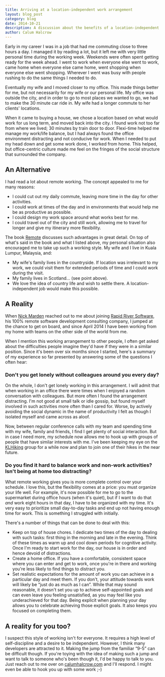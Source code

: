 ```yaml
---
title: Arriving at a location-independent work arrangement
layout: blog_post
category: blog
date: 2014-10-21
description: A discussion about the benefits of a location-independent work environment and how to get there.
author: Calum Halcrow
---
```


Early in my career I was in a job that had me commuting close to three hours a day. I managed it by reading a lot, but it left me with very little personal time during the working week. Weekends were often spent getting ready for the week ahead. I went to work when everyone else went to work, came home when everyone else came home, went shopping when everyone else went shopping. Wherever I went was busy with people rushing to do the same things I needed to do.

Eventually my wife and I moved closer to my office. This made things better for me, but not necessarily for my wife or our personal life. My office was outside the city, and in order to go to most places we wanted to go, we had to make the 30 minute car ride in. My wife had a longer commute to her clients' locations.

When it came to buying a house, we chose a location based on what would work for us long term, and moved back into the city. I found work not too far from where we lived; 30 minutes by train door to door. Flexi-time helped me manage my work/life balance, but I had always found the office environment distracting and not conducive for work. When I needed to put my head down and get some work done, I worked from home. This helped, but office-centric culture made me feel on the fringes of the social structure that surrounded the company.

An Alternative
--------------

I had read a lot about remote working. The concept appealed to me for many reasons:

- I could cut out my daily commute, leaving more time in the day for other activities.
- I could work at times of the day and in environments that would help me be as productive as possible.
- I could design my work space around what works best for me.
- I could travel out of the city and still work, allowing me to travel for longer and give my itinerary more flexibility.

The book [Remote](http://37signals.com/remote/) discusses such advantages in great detail. On top of what's said in the book and what I listed above, my personal situation also encouraged me to take up such a working style. My wife and I live in Kuala Lumpur, Malaysia, and:

- My wife's family lives in the countryside. If location was irrelevant to my work, we could visit them for extended periods of time and I could work during the visit.
- My family lives in Scotland… (see point above).
- We love the idea of country life and wish to settle there. A location-independent job would make this possible.

A Reality
---------

When [Nick Marden](https://www.linkedin.com/profile/view?id=799165) reached out to me about joining [Rapid River Software](http://www.rrsoft.co), his 100% remote software development consulting company, I jumped at the chance to get on board, and since April 2014 I have been working from my home with teams on the other side of the world from me.

When I mention this working arrangement to other people, I often get asked about the difficulties people imagine they'd have if they were in a similar position. Since it's been over six months since I started, here's a summary of my experience so far presented by answering some of the questions I often hear:

### Don't you get lonely without colleagues around you every day?

On the whole, I don't get lonely working in this arrangement. I will admit that when working in an office there were times when I enjoyed a random conversation with colleagues. But more often I found the arrangement distracting. I'm not good at small talk or idle gossip, but found myself involved in such activities more often than I cared for. Worse, by actively avoiding the social dynamic in the name of productivity I felt as though I isolated myself and came across as aloof.

Now, between regular conference calls with my team and spending time with my wife, family and friends, I find I get plenty of social interaction. But in case I need more, my schedule now allows me to hook up with groups of people that have similar interests with me. I've been keeping my eye on the [KLHiking](http://www.meetup.com/KLhiking/) group for a while now and plan to join one of their hikes in the near future.

### Do you find it hard to balance work and non-work activities? Isn't being at home too distracting?

What remote working gives you is more complete control over your schedule. I love this, but the flexibility comes at a price: you must organize your life well. For example, it's now possible for me to go to the supermarket during office hours (when it's quiet), but if I want to do that *and* work eight hours in that day, I have to be organized with my time. It's very easy to prioritize small day-to-day tasks and end up not having enough time for work. This is something I struggled with initially.

There's a number of things that can be done to deal with this:

- Keep on top of house chores. I dedicate two times of the day to dealing with such tasks: first thing in the morning and late in the evening. Think of these times as warm up and cool down periods for cognitive activity. Once I'm ready to start work for the day, our house is in order and hence devoid of distractions.
- Create a home office. If you have a comfortable, consistent space where you can enter and get to work, once you're in there and working you're less likely to find things to distract you.
- Set realistic expectations for the amount of work you can achieve in a particular day and meet them. If you don't, your attitude towards work will likely be “just do as much as I can”. While that may sound reasonable, it doesn't set you up to achieve self-appointed goals and can even leave you feeling unsatisfied, as you may feel like you underachieved for that day. Being explicit when planning your day allows you to celebrate achieving those explicit goals. It also keeps you focused on completing them.

A reality for you too?
----------------------

I suspect this style of working isn't for everyone. It requires a high level of self-discipline and a desire to be independent. However, I think many developers are attracted to it. Making the jump from the familiar &ldquo;9-5&rdquo; can be difficult though. If you're toying with the idea of making such a jump and want to talk to someone who's been though it, I'd be happy to talk to you. Just reach out to me over on [calumhalcrow.com](http://calumhalcrow.com) and I'll respond. I might even be able to hook you up with some work ;-)
